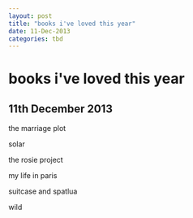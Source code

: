 ```yaml
---
layout: post
title: "books i've loved this year"
date: 11-Dec-2013
categories: tbd
---
```


# books i've loved this year

## 11th December 2013

the marriage plot

solar

the rosie project

my life in paris

suitcase and spatlua

wild

 
